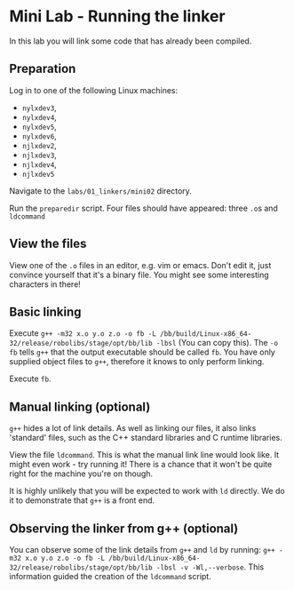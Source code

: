 # Mini Lab - Running the linker
In this lab you will link some code that has already been compiled.

## Preparation
Log in to one of the following Linux machines:
   * `nylxdev3`,
   * `nylxdev4`,
   * `nylxdev5`,
   * `nylxdev6`,
   * `njlxdev2`,
   * `njlxdev3`,
   * `njlxdev4`,
   * `njlxdev5`

Navigate to the `labs/01_linkers/mini02` directory.

Run the `preparedir` script. Four files should have appeared: three `.o`s and
`ldcommand`

## View the files
View one of the `.o` files in an editor, e.g. vim or emacs. Don't edit it, 
just convince yourself that it's a binary file. You
might see some interesting characters in there!

## Basic linking
Execute `g++ -m32 x.o y.o z.o -o fb -L /bb/build/Linux-x86_64-32/release/robolibs/stage/opt/bb/lib -lbsl` (You can copy this).
The `-o fb` tells `g++` that the output
executable should be called `fb`. You have only supplied object files
to `g++`, therefore it knows to only perform linking.

Execute `fb`.

## Manual linking (optional)
`g++` hides a lot of link details.
As well as linking our files, it also links 'standard' files, such as the
C++ standard libraries and C runtime libraries.

View the file `ldcommand`. This is what the manual link line 
would look like. It might even work - try running it! There is a chance that it
won't be quite right for the machine you're on though.

It is highly unlikely that you will be expected to work with `ld` directly.
We do it to demonstrate that `g++` is a front end.

## Observing the linker from g++ (optional)
You can observe some of the link details from `g++` and `ld` by running:
`g++ -m32 x.o y.o z.o -o fb -L /bb/build/Linux-x86_64-32/release/robolibs/stage/opt/bb/lib -lbsl -v -Wl,--verbose`. This information guided the
creation of the `ldcommand` script.

